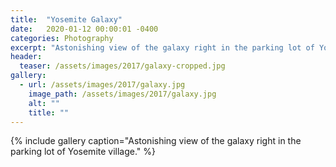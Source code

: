 ```yaml
---
title:  "Yosemite Galaxy"
date:   2020-01-12 00:00:01 -0400
categories: Photography
excerpt: "Astonishing view of the galaxy right in the parking lot of Yosemite village."
header:
  teaser: /assets/images/2017/galaxy-cropped.jpg
gallery:
  - url: /assets/images/2017/galaxy.jpg
    image_path: /assets/images/2017/galaxy.jpg
    alt: ""
    title: ""
---
```



{% include gallery caption="Astonishing view of the galaxy right in the parking lot of Yosemite village." %}

